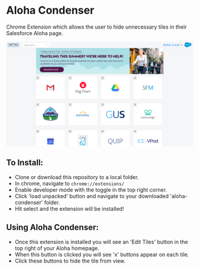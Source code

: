 # Aloha Condenser
Chrome Extension which allows the user to hide unnecessary tiles in their Salesforce Aloha page.

![alt text](https://github.com/ConalCosgrove/aloha-condenser/blob/master/screenshots/1.png "Aloha Condenser in action")

## To Install:
* Clone or download this repository to a local folder.
* In chrome, navigate to ```chrome://extensions/```
* Enable developer mode with the toggle in the top right corner.
* Click 'load unpacked' button and navigate to your downloaded 'aloha-condenser' folder.
* Hit select and the extension will be installed! 

## Using Aloha Condenser: 
* Once this extension is installed you will see an 'Edit Tiles' button in the top right of your Aloha homepage.
* When this button is clicked you will see 'x' buttons appear on each tile.
* Click these buttons to hide the tile from view.
